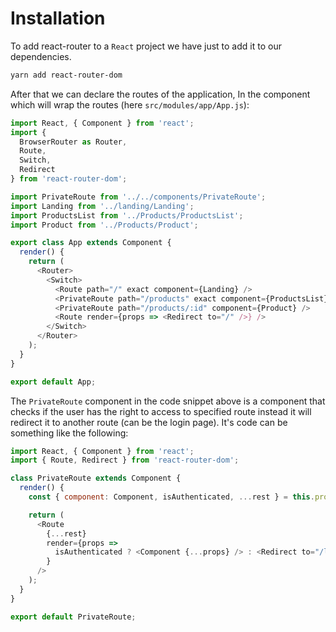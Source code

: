 # Installation

To add react-router to a `React` project we have just to add it to our dependencies.

```bash
yarn add react-router-dom
```

After that we can declare the routes of the application, In the component which will wrap the routes (here `src/modules/app/App.js`):

```js
import React, { Component } from 'react';
import {
  BrowserRouter as Router,
  Route,
  Switch,
  Redirect
} from 'react-router-dom';

import PrivateRoute from '../../components/PrivateRoute';
import Landing from '../landing/Landing';
import ProductsList from '../Products/ProductsList';
import Product from '../Products/Product';

export class App extends Component {
  render() {
    return (
      <Router>
        <Switch>
          <Route path="/" exact component={Landing} />
          <PrivateRoute path="/products" exact component={ProductsList} />
          <PrivateRoute path="/products/:id" component={Product} />
          <Route render={props => <Redirect to="/" />} />
        </Switch>
      </Router>
    );
  }
}

export default App;
```

The `PrivateRoute` component in the code snippet above is a component that checks if the user has the right to access to specified route instead it will redirect it to another route (can be the login page). It's code can be something like the following:

```js
import React, { Component } from 'react';
import { Route, Redirect } from 'react-router-dom';

class PrivateRoute extends Component {
  render() {
    const { component: Component, isAuthenticated, ...rest } = this.props;

    return (
      <Route
        {...rest}
        render={props =>
          isAuthenticated ? <Component {...props} /> : <Redirect to="/login" />
        }
      />
    );
  }
}

export default PrivateRoute;
```
